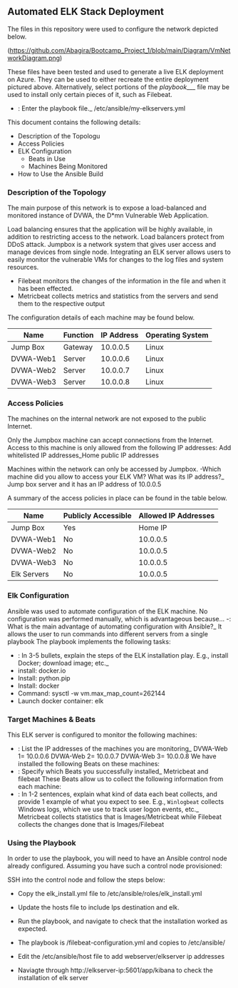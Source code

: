 ## Automated ELK Stack Deployment

The files in this repository were used to configure the network depicted below.

(https://github.com/Abagira/Bootcamp_Project_1/blob/main/Diagram/VmNetworkDiagram.png)

These files have been tested and used to generate a live ELK deployment on Azure. They can be used to either recreate the entire deployment pictured above. Alternatively, select portions of the _playbook____ file may be used to install only certain pieces of it, such as Filebeat.

  - : Enter the playbook file._ /etc/ansible/my-elkservers.yml

This document contains the following details:
- Description of the Topologu
- Access Policies
- ELK Configuration
  - Beats in Use
  - Machines Being Monitored
- How to Use the Ansible Build


### Description of the Topology

The main purpose of this network is to expose a load-balanced and monitored instance of DVWA, the D*mn Vulnerable Web Application.

Load balancing ensures that the application will be highly available, in addition to restricting access to the network.
Load balancers protect from DDoS attack. Jumpbox is a network system that gives user access and manage devices from single node.
Integrating an ELK server allows users to easily monitor the vulnerable VMs for changes to the log files and system resources.
- Filebeat monitors the changes of the information in the file and when it has been effected.
-  Metricbeat collects metrics and statistics from the servers and send them to the respective output

The configuration details of each machine may be found below.

| Name     | Function | IP Address | Operating System |
|----------|----------|------------|------------------|
| Jump Box | Gateway  | 10.0.0.5   | Linux            |
| DVWA-Web1| Server   | 10.0.0.6   | Linux            |
| DVWA-Web2| Server   | 10.0.0.7   | Linux            |
| DVWA-Web3| Server   | 10.0.0.8   | Linux            |

### Access Policies

The machines on the internal network are not exposed to the public Internet. 

Only the Jumpbox machine can accept connections from the Internet. Access to this machine is only allowed from the following IP addresses:
 Add whitelisted IP addresses_Home public IP addresses

Machines within the network can only be accessed by Jumpbox.
-Which machine did you allow to access your ELK VM? What was its IP address?_ Jump box server and it has an IP address of 10.0.0.5

A summary of the access policies in place can be found in the table below.

| Name      | Publicly Accessible | Allowed IP Addresses |
|---------- |---------------------|----------------------|
| Jump Box  |  Yes                |  Home IP             |
| DVWA-Web1 |  No                 |  10.0.0.5            |
| DVWA-Web2 |  No                 |  10.0.0.5            |
|DVWA-Web3  |  No                 |  10.0.0.5            |
|Elk Servers|  No                 |  10.0.0.5            |
### Elk Configuration

Ansible was used to automate configuration of the ELK machine. No configuration was performed manually, which is advantageous because...
-: What is the main advantage of automating configuration with Ansible?_
         It allows the user to run commands into different servers from a single playbook
The playbook implements the following tasks:
- : In 3-5 bullets, explain the steps of the ELK installation play. E.g., install Docker; download image; etc._
- install: docker.io
- Install: python.pip
- Install: docker
- Command: sysctl -w vm.max_map_count=262144
- Launch docker container: elk

### Target Machines & Beats
This ELK server is configured to monitor the following machines:
- : List the IP addresses of the machines you are monitoring_
DVWA-Web 1= 10.0.0.6
DVWA-Web 2= 10.0.0.7
DVWA-Web 3= 10.0.0.8
We have installed the following Beats on these machines:
- : Specify which Beats you successfully installed_
     Metricbeat and filebeat
These Beats allow us to collect the following information from each machine:
- : In 1-2 sentences, explain what kind of data each beat collects, and provide 1 example of what you expect to see. E.g., `Winlogbeat` collects Windows logs, which we use to track user logon events, etc._
    Metricbeat collects statistics that is Images/Metricbeat while Filebeat collects the changes done that is Images/Filebeat

### Using the Playbook
In order to use the playbook, you will need to have an Ansible control node already configured. Assuming you have such a control node provisioned: 

SSH into the control node and follow the steps below:
- Copy the elk_install.yml file to /etc/ansible/roles/elk_install.yml
- Update the hosts file to include Ips destination and elk.
- Run the playbook, and navigate  to check that the installation worked as expected.

- The playbook is /filebeat-configuration.yml and  copies to /etc/ansible/
- Edit the /etc/ansible/host file to add webserver/elkserver ip addresses
- Naviagte through http://elkserver-ip:5601/app/kibana to check the installation of elk server

